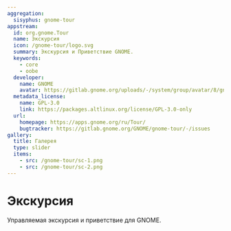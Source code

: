 ```yaml
---
aggregation:
  sisyphus: gnome-tour
appstream:
  id: org.gnome.Tour
  name: Экскурсия
  icon: /gnome-tour/logo.svg
  summary: Экскурсия и Приветствие GNOME.
  keywords:
    - core
    - oobe
  developer:
    name: GNOME
    avatar: https://gitlab.gnome.org/uploads/-/system/group/avatar/8/gnomelogo.png?width=48
  metadata_license:
    name: GPL-3.0
    link: https://packages.altlinux.org/license/GPL-3.0-only
  url:
    homepage: https://apps.gnome.org/ru/Tour/
    bugtracker: https://gitlab.gnome.org/GNOME/gnome-tour/-/issues
gallery:
  title: Галерея
  type: slider
  items:
    - src: /gnome-tour/sc-1.png
    - src: /gnome-tour/sc-2.png
---
```


# Экскурсия

Управляемая экскурсия и приветствие для GNOME.
<AGWGallery />

<!--@include: @apps/.parts/install/content-repo.md-->
